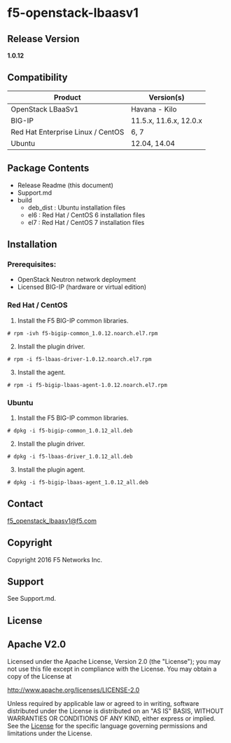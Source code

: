 # f5-openstack-lbaasv1

## Release Version

**1.0.12**

## Compatibility

Product | Version(s) 
---|---
OpenStack LBaaSv1 | Havana - Kilo
BIG-IP | 11.5.x, 11.6.x, 12.0.x
Red Hat Enterprise Linux / CentOS | 6, 7
Ubuntu | 12.04, 14.04

## Package Contents
- Release Readme (this document)
- Support.md
- build
    - deb_dist : Ubuntu installation files
    - el6 : Red Hat / CentOS 6 installation files 
    - el7 : Red Hat / CentOS 7 installation files


## Installation

### Prerequisites:
- OpenStack Neutron network deployment
- Licensed BIG-IP (hardware or virtual edition)

### Red Hat / CentOS

1. Install the F5 BIG-IP common libraries.
```
# rpm -ivh f5-bigip-common_1.0.12.noarch.el7.rpm
``` 
2. Install the plugin driver.
```
# rpm -i f5-lbaas-driver-1.0.12.noarch.el7.rpm 
```
3. Install the agent.
```
# rpm -i f5-bigip-lbaas-agent-1.0.12.noarch.el7.rpm
```

### Ubuntu
1. Install the F5 BIG-IP common libraries.
```
# dpkg -i f5-bigip-common_1.0.12_all.deb
```
2. Install the plugin driver.
```
# dpkg -i f5-lbaas-driver_1.0.12_all.deb
```
3. Install the plugin agent.
```
# dpkg -i f5-bigip-lbaas-agent_1.0.12_all.deb
```

## Contact
f5_openstack_lbaasv1@f5.com

## Copyright
Copyright 2016 F5 Networks Inc.

## Support
See Support.md.

## License

Apache V2.0
------------

Licensed under the Apache License, Version 2.0 (the "License");
you may not use this file except in compliance with the License.
You may obtain a copy of the License at

http://www.apache.org/licenses/LICENSE-2.0

Unless required by applicable law or agreed to in writing, software
distributed under the License is distributed on an "AS IS" BASIS,
WITHOUT WARRANTIES OR CONDITIONS OF ANY KIND, either express or
implied.
See the [License](http://www.apache.org/licenses/LICENSE-2.0) for the 
specific language governing permissions and limitations under the 
License.
